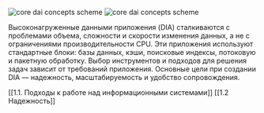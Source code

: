 ![core dai concepts scheme](https://github.com/siteddv/data-intensive-applications-summary/blob/master/resources/images/1.%20core_dai_concepts.jpg)
![core dai concepts scheme](1.%20core_dai_concepts.jpg)

Высоконагруженные данными приложения (DIA) сталкиваются с проблемами объема, сложности и скорости изменения данных, а не с ограничениями производительности CPU. Эти приложения используют стандартные блоки: базы данных, кэши, поисковые индексы, потоковую и пакетную обработку. Выбор инструментов и подходов для решения задач зависит от требований приложения. Основные цели при создании DIA — надежность, масштабируемость и удобство сопровождения.

[[1.1. Подходы к работе  над информационными системами]]
[[1.2 Надежность]]